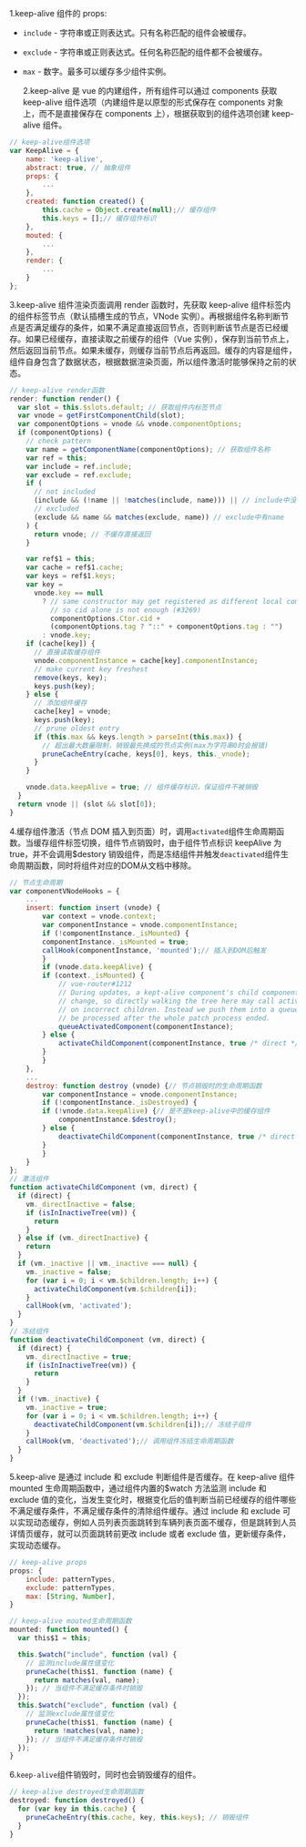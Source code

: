 1.keep-alive 组件的 props:

- `include` - 字符串或正则表达式。只有名称匹配的组件会被缓存。
- `exclude` - 字符串或正则表达式。任何名称匹配的组件都不会被缓存。
- `max` - 数字。最多可以缓存多少组件实例。

  2.keep-alive 是 vue 的内建组件，所有组件可以通过 components 获取 keep-alive 组件选项（内建组件是以原型的形式保存在 components 对象上，而不是直接保存在 components 上），根据获取到的组件选项创建 keep-alive 组件。

```javascript
// keep-alive组件选项
var KeepAlive = {
    name: 'keep-alive',
    abstract: true, // 抽象组件
    props: {
        ...
    },
    created: function created() {
        this.cache = Object.create(null);// 缓存组件
        this.keys = [];// 缓存组件标识
    },
    mouted: {
        ...
    },
    render: {
        ...
    }
};
```

3.keep-alive 组件渲染页面调用 render 函数时，先获取 keep-alive 组件标签内的组件标签节点（默认插槽生成的节点，VNode 实例）。再根据组件名称判断节点是否满足缓存的条件，如果不满足直接返回节点，否则判断该节点是否已经缓存。如果已经缓存，直接读取之前缓存的组件（Vue 实例），保存到当前节点上，然后返回当前节点。如果未缓存，则缓存当前节点后再返回。缓存的内容是组件，组件自身包含了数据状态，根据数据渲染页面，所以组件激活时能够保持之前的状态。

```javascript
// keep-alive render函数
render: function render() {
  var slot = this.$slots.default; // 获取组件内标签节点
  var vnode = getFirstComponentChild(slot);
  var componentOptions = vnode && vnode.componentOptions;
  if (componentOptions) {
    // check pattern
    var name = getComponentName(componentOptions); // 获取组件名称
    var ref = this;
    var include = ref.include;
    var exclude = ref.exclude;
    if (
      // not included
      (include && (!name || !matches(include, name))) || // include中没有name
      // excluded
      (exclude && name && matches(exclude, name)) // exclude中有name
    ) {
      return vnode; // 不缓存直接返回
    }

    var ref$1 = this;
    var cache = ref$1.cache;
    var keys = ref$1.keys;
    var key =
      vnode.key == null
        ? // same constructor may get registered as different local components
          // so cid alone is not enough (#3269)
          componentOptions.Ctor.cid +
          (componentOptions.tag ? "::" + componentOptions.tag : "")
        : vnode.key;
    if (cache[key]) {
      // 直接读取缓存组件
      vnode.componentInstance = cache[key].componentInstance;
      // make current key freshest
      remove(keys, key);
      keys.push(key);
    } else {
      // 添加组件缓存
      cache[key] = vnode;
      keys.push(key);
      // prune oldest entry
      if (this.max && keys.length > parseInt(this.max)) {
        // 超出最大数量限制，销毁最先换成的节点实例(max为字符串0时会报错)
        pruneCacheEntry(cache, keys[0], keys, this._vnode);
      }
    }

    vnode.data.keepAlive = true; // 组件缓存标识，保证组件不被销毁
  }
  return vnode || (slot && slot[0]);
}
```

4.缓存组件激活（节点 DOM 插入到页面）时，调用`activated`组件生命周期函数。当缓存组件标签切换，组件节点销毁时，由于组件节点标识 keepAlive 为 true，并不会调用\$destory 销毁组件，而是冻结组件并触发`deactivated`组件生命周期函数，同时将组件对应的DOM从文档中移除。

```javascript
// 节点生命周期
var componentVNodeHooks = {
    ...
    insert: function insert (vnode) {
        var context = vnode.context;
        var componentInstance = vnode.componentInstance;
        if (!componentInstance._isMounted) {
        componentInstance._isMounted = true;
        callHook(componentInstance, 'mounted');// 插入到DOM后触发
        }
        if (vnode.data.keepAlive) {
        if (context._isMounted) {
            // vue-router#1212
            // During updates, a kept-alive component's child components may
            // change, so directly walking the tree here may call activated hooks
            // on incorrect children. Instead we push them into a queue which will
            // be processed after the whole patch process ended.
            queueActivatedComponent(componentInstance);
        } else {
            activateChildComponent(componentInstance, true /* direct */);// 激活组件
        }
        }
    },
    ...
    destroy: function destroy (vnode) {// 节点销毁时的生命周期函数
        var componentInstance = vnode.componentInstance;
        if (!componentInstance._isDestroyed) {
        if (!vnode.data.keepAlive) {// 是不是keep-alive中的缓存组件
            componentInstance.$destroy();
        } else {
            deactivateChildComponent(componentInstance, true /* direct */);
        }
        }
    }
};
// 激活组件
function activateChildComponent (vm, direct) {
  if (direct) {
    vm._directInactive = false;
    if (isInInactiveTree(vm)) {
      return
    }
  } else if (vm._directInactive) {
    return
  }
  if (vm._inactive || vm._inactive === null) {
    vm._inactive = false;
    for (var i = 0; i < vm.$children.length; i++) {
      activateChildComponent(vm.$children[i]);
    }
    callHook(vm, 'activated');
  }
}
// 冻结组件
function deactivateChildComponent (vm, direct) {
  if (direct) {
    vm._directInactive = true;
    if (isInInactiveTree(vm)) {
      return
    }
  }
  if (!vm._inactive) {
    vm._inactive = true;
    for (var i = 0; i < vm.$children.length; i++) {
      deactivateChildComponent(vm.$children[i]);// 冻结子组件
    }
    callHook(vm, 'deactivated');// 调用组件冻结生命周期函数
  }
}
```

5.keep-alive 是通过 include 和 exclude 判断组件是否缓存。在 keep-alive 组件 mounted 生命周期函数中，通过组件内置的\$watch 方法监测 include 和 exclude 值的变化，当发生变化时，根据变化后的值判断当前已经缓存的组件哪些不满足缓存条件，不满足缓存条件的清除组件缓存。通过 include 和 exclude 可以实现动态缓存，例如人员列表页面跳转到车辆列表页面不缓存，但是跳转到人员详情页缓存，就可以页面跳转前更改 include 或者 exclude 值，更新缓存条件，实现动态缓存。

```javascript
// keep-alive props
props: {
    include: patternTypes,
    exclude: patternTypes,
    max: [String, Number],
}
```

```javascript
// keep-alive mouted生命周期函数
mounted: function mounted() {
  var this$1 = this;

  this.$watch("include", function (val) {
    // 监测include属性值变化
    pruneCache(this$1, function (name) {
      return matches(val, name);
    }); // 当组件不满足缓存条件时销毁
  });
  this.$watch("exclude", function (val) {
    // 监测exclude属性值变化
    pruneCache(this$1, function (name) {
      return !matches(val, name);
    }); // 当组件不满足缓存条件时销毁
  });
}
```

6.`keep-alive`组件销毁时，同时也会销毁缓存的组件。

```javascript
// keep-alive destroyed生命周期函数
destroyed: function destroyed() {
  for (var key in this.cache) {
    pruneCacheEntry(this.cache, key, this.keys); // 销毁组件
  }
}
```
